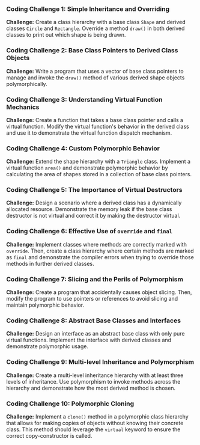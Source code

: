 
### Coding Challenge 1: Simple Inheritance and Overriding
**Challenge:** Create a class hierarchy with a base class `Shape` and derived classes `Circle` and `Rectangle`. Override a method `draw()` in both derived classes to print out which shape is being drawn.

### Coding Challenge 2: Base Class Pointers to Derived Class Objects
**Challenge:** Write a program that uses a vector of base class pointers to manage and invoke the `draw()` method of various derived shape objects polymorphically.

### Coding Challenge 3: Understanding Virtual Function Mechanics
**Challenge:** Create a function that takes a base class pointer and calls a virtual function. Modify the virtual function's behavior in the derived class and use it to demonstrate the virtual function dispatch mechanism.

### Coding Challenge 4: Custom Polymorphic Behavior
**Challenge:** Extend the shape hierarchy with a `Triangle` class. Implement a virtual function `area()` and demonstrate polymorphic behavior by calculating the area of shapes stored in a collection of base class pointers.

### Coding Challenge 5: The Importance of Virtual Destructors
**Challenge:** Design a scenario where a derived class has a dynamically allocated resource. Demonstrate the memory leak if the base class destructor is not virtual and correct it by making the destructor virtual.

### Coding Challenge 6: Effective Use of `override` and `final`
**Challenge:** Implement classes where methods are correctly marked with `override`. Then, create a class hierarchy where certain methods are marked as `final` and demonstrate the compiler errors when trying to override those methods in further derived classes.

### Coding Challenge 7: Slicing and the Perils of Polymorphism
**Challenge:** Create a program that accidentally causes object slicing. Then, modify the program to use pointers or references to avoid slicing and maintain polymorphic behavior.

### Coding Challenge 8: Abstract Base Classes and Interfaces
**Challenge:** Design an interface as an abstract base class with only pure virtual functions. Implement the interface with derived classes and demonstrate polymorphic usage.

### Coding Challenge 9: Multi-level Inheritance and Polymorphism
**Challenge:** Create a multi-level inheritance hierarchy with at least three levels of inheritance. Use polymorphism to invoke methods across the hierarchy and demonstrate how the most derived method is chosen.

### Coding Challenge 10: Polymorphic Cloning
**Challenge:** Implement a `clone()` method in a polymorphic class hierarchy that allows for making copies of objects without knowing their concrete class. This method should leverage the `virtual` keyword to ensure the correct copy-constructor is called.
